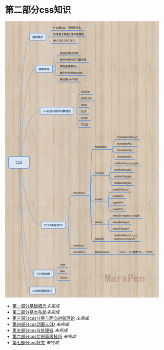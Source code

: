 # 第二部分css知识
 
![这是css思维导图](https://github.com/MarsPen/-notes-summary/blob/master/images/CSS.png "这是css思维导图")

* [第一部分基础概念][1]*未完成*
* [第二部分基本布局][2]*未完成*
* [第三部分css分层与面向对象理论][3] *未完成*
* [第四部分css动画与3D][4] *未完成*
* [第五部分css与处理器][5] *未完成*
* [第六部分css绘制高级技巧][6] *未完成*
* [第七部分css好文][7] *未完成*



[1]: https://github.com/MarsPen/-notes-summary/blob/master/html/base-concepts.md
[2]: https://github.com/MarsPen/-notes-summary/blob/master/css/base-layout.md
[3]: https://github.com/MarsPen/notes-summary/blob/master/css/css-layered.md
[4]: https://github.com/MarsPen/notes-summary/blob/master/css/css-animation.md
[5]: https://github.com/MarsPen/notes-summary/blob/master/css/css-preprocessor.md
[6]: https://github.com/MarsPen/notes-summary/blob/master/css/css-skill.md
[7]: https://github.com/MarsPen/notes-summary/blob/master/css/css-notes.md
